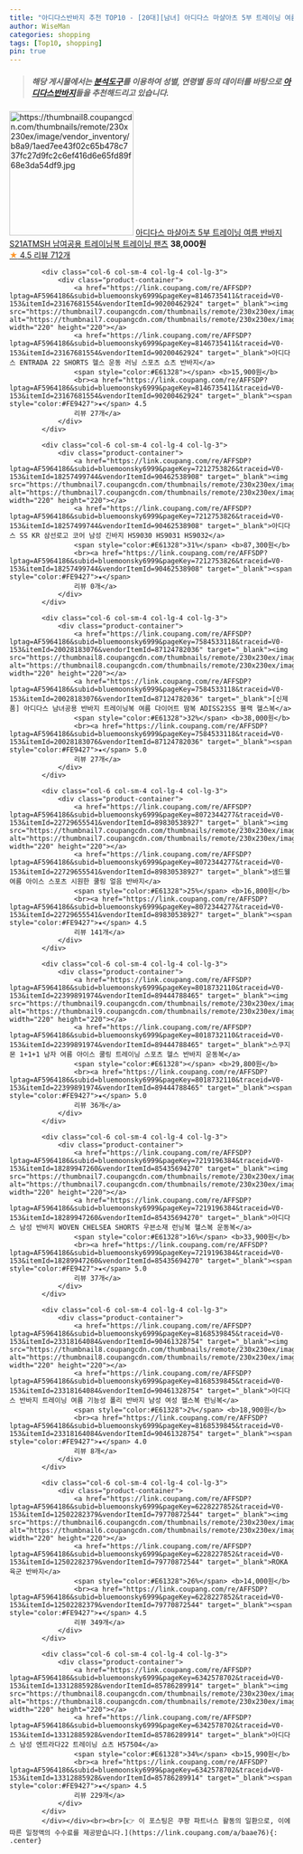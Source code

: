 ```yaml
---
title: "아디다스반바지 추천 TOP10 - [20대][남녀] 아디다스 마샬아츠 5부 트레이닝 여름 반바지 S21ATMSH 남여공용 트레이닝복 트레이닝 팬츠"
author: WiseMan
categories: shopping
tags: [Top10, shopping]
pin: true
---
```


> ##### 해당 게시물에서는 [**분석도구**](https://itemscout.io/)를 이용하여 **성별**, **연령별** 등의 데이터를 바탕으로 [**아디다스반바지**](https://link.coupang.com/a/baae76)들을 추천해드리고 있습니다.
<div class="container"><div class="row">
            <div class="col-6 col-sm-4 col-lg-4 col-lg-3">
                <div class="product-container">
                    <a href="https://link.coupang.com/re/AFFSDP?lptag=AF5964186&subid=bluemoonsky6999&pageKey=7331937078&traceid=V0-153&itemId=18825619214&vendorItemId=78166060265" target="_blank"><img src="https://thumbnail8.coupangcdn.com/thumbnails/remote/230x230ex/image/vendor_inventory/b8a9/1aed7ee43f02c65b478c737fc27d9fc2c6ef416d6e65fd89f68e3da54df9.jpg" alt="https://thumbnail8.coupangcdn.com/thumbnails/remote/230x230ex/image/vendor_inventory/b8a9/1aed7ee43f02c65b478c737fc27d9fc2c6ef416d6e65fd89f68e3da54df9.jpg" width="220" height="220"></a>
                    <a href="https://link.coupang.com/re/AFFSDP?lptag=AF5964186&subid=bluemoonsky6999&pageKey=7331937078&traceid=V0-153&itemId=18825619214&vendorItemId=78166060265" target="_blank">아디다스 마샬아츠 5부 트레이닝 여름 반바지 S21ATMSH 남여공용 트레이닝복 트레이닝 팬츠</a>
                    <span style="color:#E61328"></span> <b>38,000원</b>
                    <br><a href="https://link.coupang.com/re/AFFSDP?lptag=AF5964186&subid=bluemoonsky6999&pageKey=7331937078&traceid=V0-153&itemId=18825619214&vendorItemId=78166060265" target="_blank"><span style="color:#FE9427">★</span> 4.5
                    리뷰 712개</a>
                </div>
            </div>
            
            <div class="col-6 col-sm-4 col-lg-4 col-lg-3">
                <div class="product-container">
                    <a href="https://link.coupang.com/re/AFFSDP?lptag=AF5964186&subid=bluemoonsky6999&pageKey=8146735411&traceid=V0-153&itemId=23167681554&vendorItemId=90200462924" target="_blank"><img src="https://thumbnail7.coupangcdn.com/thumbnails/remote/230x230ex/image/vendor_inventory/4536/af4461d02d0d8754069a59cfaa406f30d4bd5947bd6c9b061f4fa2f345fe.jpg" alt="https://thumbnail7.coupangcdn.com/thumbnails/remote/230x230ex/image/vendor_inventory/4536/af4461d02d0d8754069a59cfaa406f30d4bd5947bd6c9b061f4fa2f345fe.jpg" width="220" height="220"></a>
                    <a href="https://link.coupang.com/re/AFFSDP?lptag=AF5964186&subid=bluemoonsky6999&pageKey=8146735411&traceid=V0-153&itemId=23167681554&vendorItemId=90200462924" target="_blank">아디다스 ENTRADA 22 SHORTS 헬스 운동 러닝 스포츠 쇼츠 반바지</a>
                    <span style="color:#E61328"></span> <b>15,900원</b>
                    <br><a href="https://link.coupang.com/re/AFFSDP?lptag=AF5964186&subid=bluemoonsky6999&pageKey=8146735411&traceid=V0-153&itemId=23167681554&vendorItemId=90200462924" target="_blank"><span style="color:#FE9427">★</span> 4.5
                    리뷰 27개</a>
                </div>
            </div>
            
            <div class="col-6 col-sm-4 col-lg-4 col-lg-3">
                <div class="product-container">
                    <a href="https://link.coupang.com/re/AFFSDP?lptag=AF5964186&subid=bluemoonsky6999&pageKey=7212753826&traceid=V0-153&itemId=18257499744&vendorItemId=90462538908" target="_blank"><img src="https://thumbnail7.coupangcdn.com/thumbnails/remote/230x230ex/image/vendor_inventory/1e67/736eb27664b939ddead8b453bb5ad69a8ae467196d7b2215356ead770196.jpg" alt="https://thumbnail7.coupangcdn.com/thumbnails/remote/230x230ex/image/vendor_inventory/1e67/736eb27664b939ddead8b453bb5ad69a8ae467196d7b2215356ead770196.jpg" width="220" height="220"></a>
                    <a href="https://link.coupang.com/re/AFFSDP?lptag=AF5964186&subid=bluemoonsky6999&pageKey=7212753826&traceid=V0-153&itemId=18257499744&vendorItemId=90462538908" target="_blank">아디다스 SS KR 삼선로고 코어 남성 긴바지 HS9030 HS9031 HS9032</a>
                    <span style="color:#E61328">31%</span> <b>87,300원</b>
                    <br><a href="https://link.coupang.com/re/AFFSDP?lptag=AF5964186&subid=bluemoonsky6999&pageKey=7212753826&traceid=V0-153&itemId=18257499744&vendorItemId=90462538908" target="_blank"><span style="color:#FE9427">★</span> 
                    리뷰 0개</a>
                </div>
            </div>
            
            <div class="col-6 col-sm-4 col-lg-4 col-lg-3">
                <div class="product-container">
                    <a href="https://link.coupang.com/re/AFFSDP?lptag=AF5964186&subid=bluemoonsky6999&pageKey=7584533118&traceid=V0-153&itemId=20028183076&vendorItemId=87124782036" target="_blank"><img src="https://thumbnail8.coupangcdn.com/thumbnails/remote/230x230ex/image/vendor_inventory/4abb/f4e885a6691b615c3d50d1ae7403b77a68bf3f76dccbfbe0b89b7e262276.jpg" alt="https://thumbnail8.coupangcdn.com/thumbnails/remote/230x230ex/image/vendor_inventory/4abb/f4e885a6691b615c3d50d1ae7403b77a68bf3f76dccbfbe0b89b7e262276.jpg" width="220" height="220"></a>
                    <a href="https://link.coupang.com/re/AFFSDP?lptag=AF5964186&subid=bluemoonsky6999&pageKey=7584533118&traceid=V0-153&itemId=20028183076&vendorItemId=87124782036" target="_blank">[신제품] 아디다스 남녀공용 반바지 트레이닝복 여름 다이어트 땀복 ADISS23SS 블랙 헬스복</a>
                    <span style="color:#E61328">32%</span> <b>38,000원</b>
                    <br><a href="https://link.coupang.com/re/AFFSDP?lptag=AF5964186&subid=bluemoonsky6999&pageKey=7584533118&traceid=V0-153&itemId=20028183076&vendorItemId=87124782036" target="_blank"><span style="color:#FE9427">★</span> 5.0
                    리뷰 27개</a>
                </div>
            </div>
            
            <div class="col-6 col-sm-4 col-lg-4 col-lg-3">
                <div class="product-container">
                    <a href="https://link.coupang.com/re/AFFSDP?lptag=AF5964186&subid=bluemoonsky6999&pageKey=8072344277&traceid=V0-153&itemId=22729655541&vendorItemId=89830538927" target="_blank"><img src="https://thumbnail7.coupangcdn.com/thumbnails/remote/230x230ex/image/vendor_inventory/6f4a/aada154aafdf3c6c0e9c804b27c0b9a09e79dcadec7d942a4eefca504520.png" alt="https://thumbnail7.coupangcdn.com/thumbnails/remote/230x230ex/image/vendor_inventory/6f4a/aada154aafdf3c6c0e9c804b27c0b9a09e79dcadec7d942a4eefca504520.png" width="220" height="220"></a>
                    <a href="https://link.coupang.com/re/AFFSDP?lptag=AF5964186&subid=bluemoonsky6999&pageKey=8072344277&traceid=V0-153&itemId=22729655541&vendorItemId=89830538927" target="_blank">샘드웰 여름 아이스 스포츠 시원한 쿨링 얼음 반바지</a>
                    <span style="color:#E61328">25%</span> <b>16,800원</b>
                    <br><a href="https://link.coupang.com/re/AFFSDP?lptag=AF5964186&subid=bluemoonsky6999&pageKey=8072344277&traceid=V0-153&itemId=22729655541&vendorItemId=89830538927" target="_blank"><span style="color:#FE9427">★</span> 4.5
                    리뷰 141개</a>
                </div>
            </div>
            
            <div class="col-6 col-sm-4 col-lg-4 col-lg-3">
                <div class="product-container">
                    <a href="https://link.coupang.com/re/AFFSDP?lptag=AF5964186&subid=bluemoonsky6999&pageKey=8018732110&traceid=V0-153&itemId=22399891974&vendorItemId=89444788465" target="_blank"><img src="https://thumbnail9.coupangcdn.com/thumbnails/remote/230x230ex/image/vendor_inventory/0dfa/44d7cd3189ca0c783374fc49d90732882e677545cdfdc5c5bbec6e23eb03.png" alt="https://thumbnail9.coupangcdn.com/thumbnails/remote/230x230ex/image/vendor_inventory/0dfa/44d7cd3189ca0c783374fc49d90732882e677545cdfdc5c5bbec6e23eb03.png" width="220" height="220"></a>
                    <a href="https://link.coupang.com/re/AFFSDP?lptag=AF5964186&subid=bluemoonsky6999&pageKey=8018732110&traceid=V0-153&itemId=22399891974&vendorItemId=89444788465" target="_blank">스쿠지몬 1+1+1 남자 여름 아이스 쿨링 트레이닝 스포츠 헬스 반바지 운동복</a>
                    <span style="color:#E61328"></span> <b>29,800원</b>
                    <br><a href="https://link.coupang.com/re/AFFSDP?lptag=AF5964186&subid=bluemoonsky6999&pageKey=8018732110&traceid=V0-153&itemId=22399891974&vendorItemId=89444788465" target="_blank"><span style="color:#FE9427">★</span> 5.0
                    리뷰 36개</a>
                </div>
            </div>
            
            <div class="col-6 col-sm-4 col-lg-4 col-lg-3">
                <div class="product-container">
                    <a href="https://link.coupang.com/re/AFFSDP?lptag=AF5964186&subid=bluemoonsky6999&pageKey=7219196384&traceid=V0-153&itemId=18289947260&vendorItemId=85435694270" target="_blank"><img src="https://thumbnail7.coupangcdn.com/thumbnails/remote/230x230ex/image/vendor_inventory/0b07/dcea6f56a44754e42ea10ff4ad4ec1055b907eb9a80a31e0cbeded6e43be.jpg" alt="https://thumbnail7.coupangcdn.com/thumbnails/remote/230x230ex/image/vendor_inventory/0b07/dcea6f56a44754e42ea10ff4ad4ec1055b907eb9a80a31e0cbeded6e43be.jpg" width="220" height="220"></a>
                    <a href="https://link.coupang.com/re/AFFSDP?lptag=AF5964186&subid=bluemoonsky6999&pageKey=7219196384&traceid=V0-153&itemId=18289947260&vendorItemId=85435694270" target="_blank">아디다스 남성 반바지 WOVEN CHELSEA SHORTS 우븐소재 런닝복 헬스복 운동복</a>
                    <span style="color:#E61328">16%</span> <b>33,900원</b>
                    <br><a href="https://link.coupang.com/re/AFFSDP?lptag=AF5964186&subid=bluemoonsky6999&pageKey=7219196384&traceid=V0-153&itemId=18289947260&vendorItemId=85435694270" target="_blank"><span style="color:#FE9427">★</span> 5.0
                    리뷰 37개</a>
                </div>
            </div>
            
            <div class="col-6 col-sm-4 col-lg-4 col-lg-3">
                <div class="product-container">
                    <a href="https://link.coupang.com/re/AFFSDP?lptag=AF5964186&subid=bluemoonsky6999&pageKey=8168539845&traceid=V0-153&itemId=23318164084&vendorItemId=90461328754" target="_blank"><img src="https://thumbnail8.coupangcdn.com/thumbnails/remote/230x230ex/image/vendor_inventory/3791/e0f588ed14a4fc9c0270bc4969f0b15f6d8c31c38b4097ef356cf451104c.jpg" alt="https://thumbnail8.coupangcdn.com/thumbnails/remote/230x230ex/image/vendor_inventory/3791/e0f588ed14a4fc9c0270bc4969f0b15f6d8c31c38b4097ef356cf451104c.jpg" width="220" height="220"></a>
                    <a href="https://link.coupang.com/re/AFFSDP?lptag=AF5964186&subid=bluemoonsky6999&pageKey=8168539845&traceid=V0-153&itemId=23318164084&vendorItemId=90461328754" target="_blank">아디다스 반바지 트레이닝 여름 기능성 폴리 반바지 남성 여성 헬스복 런닝복</a>
                    <span style="color:#E61328">2%</span> <b>18,900원</b>
                    <br><a href="https://link.coupang.com/re/AFFSDP?lptag=AF5964186&subid=bluemoonsky6999&pageKey=8168539845&traceid=V0-153&itemId=23318164084&vendorItemId=90461328754" target="_blank"><span style="color:#FE9427">★</span> 4.0
                    리뷰 8개</a>
                </div>
            </div>
            
            <div class="col-6 col-sm-4 col-lg-4 col-lg-3">
                <div class="product-container">
                    <a href="https://link.coupang.com/re/AFFSDP?lptag=AF5964186&subid=bluemoonsky6999&pageKey=6228227852&traceid=V0-153&itemId=12502282379&vendorItemId=79770872544" target="_blank"><img src="https://thumbnail6.coupangcdn.com/thumbnails/remote/230x230ex/image/vendor_inventory/5e67/bfd67b266a070580951caef16f12a5f4e86f4189390185f3ce4f551e35c3.jpg" alt="https://thumbnail6.coupangcdn.com/thumbnails/remote/230x230ex/image/vendor_inventory/5e67/bfd67b266a070580951caef16f12a5f4e86f4189390185f3ce4f551e35c3.jpg" width="220" height="220"></a>
                    <a href="https://link.coupang.com/re/AFFSDP?lptag=AF5964186&subid=bluemoonsky6999&pageKey=6228227852&traceid=V0-153&itemId=12502282379&vendorItemId=79770872544" target="_blank">ROKA 육군 반바지</a>
                    <span style="color:#E61328">26%</span> <b>14,000원</b>
                    <br><a href="https://link.coupang.com/re/AFFSDP?lptag=AF5964186&subid=bluemoonsky6999&pageKey=6228227852&traceid=V0-153&itemId=12502282379&vendorItemId=79770872544" target="_blank"><span style="color:#FE9427">★</span> 4.5
                    리뷰 349개</a>
                </div>
            </div>
            
            <div class="col-6 col-sm-4 col-lg-4 col-lg-3">
                <div class="product-container">
                    <a href="https://link.coupang.com/re/AFFSDP?lptag=AF5964186&subid=bluemoonsky6999&pageKey=6342578702&traceid=V0-153&itemId=13312885928&vendorItemId=85786289914" target="_blank"><img src="https://thumbnail8.coupangcdn.com/thumbnails/remote/230x230ex/image/vendor_inventory/f9e5/fb876442f35c89c3999352f8a8874dde411ccc2c7bc73bfa68ac95dfaf89.jpg" alt="https://thumbnail8.coupangcdn.com/thumbnails/remote/230x230ex/image/vendor_inventory/f9e5/fb876442f35c89c3999352f8a8874dde411ccc2c7bc73bfa68ac95dfaf89.jpg" width="220" height="220"></a>
                    <a href="https://link.coupang.com/re/AFFSDP?lptag=AF5964186&subid=bluemoonsky6999&pageKey=6342578702&traceid=V0-153&itemId=13312885928&vendorItemId=85786289914" target="_blank">아디다스 남성 엔트라다22 트레이닝 쇼츠 H57504</a>
                    <span style="color:#E61328">34%</span> <b>15,990원</b>
                    <br><a href="https://link.coupang.com/re/AFFSDP?lptag=AF5964186&subid=bluemoonsky6999&pageKey=6342578702&traceid=V0-153&itemId=13312885928&vendorItemId=85786289914" target="_blank"><span style="color:#FE9427">★</span> 4.5
                    리뷰 229개</a>
                </div>
            </div>
            </div></div><br><br>[👉 이 포스팅은 쿠팡 파트너스 활동의 일환으로, 이에 따른 일정액의 수수료를 제공받습니다.](https://link.coupang.com/a/baae76){: .center}